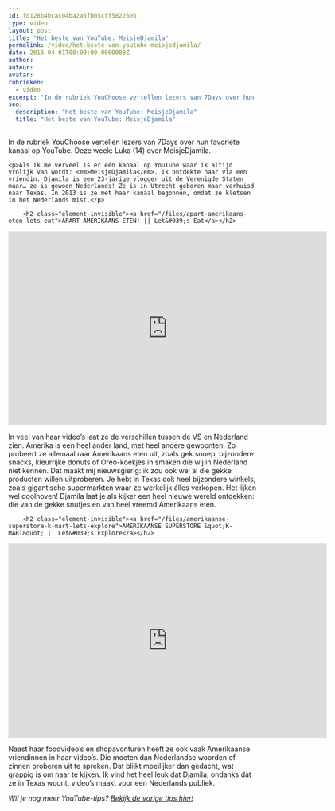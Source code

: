 ```yaml
---
id: fd128b4bcac04ba2a5fb05cff58226eb
type: video
layout: post
title: "Het beste van YouTube: MeisjeDjamila"
permalink: /video/het-beste-van-youtube-meisjedjamila/
date: 2016-04-01T00:00:00.0000000Z
author: 
auteur:  
avatar: 
rubrieken:
  - video
excerpt: "In de rubriek YouChoose vertellen lezers van 7Days over hun favoriete kanaal op YouTube. Deze week: Luka (14) over MeisjeDjamila.  "
seo:
  description: "Het beste van YouTube: MeisjeDjamila"
  title: "Het beste van YouTube: MeisjeDjamila"
---
```

In de rubriek YouChoose vertellen lezers van 7Days over hun favoriete kanaal op YouTube. Deze week: Luka (14) over MeisjeDjamila.  

    <p>Als ik me verveel is er één kanaal op YouTube waar ik altijd vrolijk van wordt: <em>MeisjeDjamila</em>. Ik ontdekte haar via een vriendin. Djamila is een 23-jarige vlogger uit de Verenigde Staten maar… ze is gewoon Nederlands! Ze is in Utrecht geboren maar verhuisd naar Texas. In 2013 is ze met haar kanaal begonnen, omdat ze kletsen in het Nederlands mist.</p>
<p><div class="media media-element-container media-default"><div id="file-17307" class="file file-video file-video-youtube">

        <h2 class="element-invisible"><a href="/files/apart-amerikaans-eten-lets-eat">APART AMERIKAANS ETEN! || Let&#039;s Eat</a></h2>
    
  
  <div class="content">
    <div class="media-youtube-video media-element file-default media-youtube-1">
  <iframe class="media-youtube-player" width="640" height="390" title="APART AMERIKAANS ETEN! || Let&#039;s Eat" src="https://www.youtube.com/embed/S5_b-Y7WBOc?wmode=opaque&controls=" name="APART AMERIKAANS ETEN! || Let&#039;s Eat" frameborder="0" allowfullscreen="">Video van APART AMERIKAANS ETEN! || Let&amp;#039;s Eat</iframe>
</div>
  </div>

  
</div>
</div>
<p>In veel van haar video’s laat ze de verschillen tussen de VS en Nederland zien. Amerika is een heel ander land, met heel andere gewoonten. Zo probeert ze allemaal raar Amerikaans eten uit, zoals gek snoep, bijzondere snacks, kleurrijke donuts of Oreo-koekjes in smaken die wij in Nederland niet kennen. Dat maakt mij nieuwsgierig: ik zou ook wel al die gekke producten willen uitproberen. Je hebt in Texas ook heel bijzondere winkels, zoals gigantische supermarkten waar ze werkelijk álles verkopen. Het lijken wel doolhoven! Djamila laat je als kijker een heel nieuwe wereld ontdekken: die van de gekke snufjes en van heel vreemd Amerikaans eten.</p>
<p><div class="media media-element-container media-default"><div id="file-17308" class="file file-video file-video-youtube">

        <h2 class="element-invisible"><a href="/files/amerikaanse-superstore-k-mart-lets-explore">AMERIKAANSE SUPERSTORE &quot;K-MART&quot; || Let&#039;s Explore</a></h2>
    
  
  <div class="content">
    <div class="media-youtube-video media-element file-default media-youtube-2">
  <iframe class="media-youtube-player" width="640" height="390" title="AMERIKAANSE SUPERSTORE &quot;K-MART&quot; || Let&#039;s Explore" src="https://www.youtube.com/embed/ENPfx3VTy2A?wmode=opaque&controls=" name="AMERIKAANSE SUPERSTORE &quot;K-MART&quot; || Let&#039;s Explore" frameborder="0" allowfullscreen="">Video van AMERIKAANSE SUPERSTORE &amp;quot;K-MART&amp;quot; || Let&amp;#039;s Explore</iframe>
</div>
  </div>

  
</div>
</div>
<p>Naast haar foodvideo’s en shopavonturen heeft ze ook vaak Amerikaanse vriendinnen in haar video’s. Die moeten dan Nederlandse woorden of zinnen proberen uit te spreken. Dat blijkt moeilijker dan gedacht, wat grappig is om naar te kijken. Ik vind het heel leuk dat Djamila, ondanks dat ze in Texas woont, video’s maakt voor een Nederlands publiek.</p>
<p><em>Wil je nog meer YouTube-tips? <a href="/youchoose" target="_blank">Bekijk de vorige tips hier!</a></em></p>  
